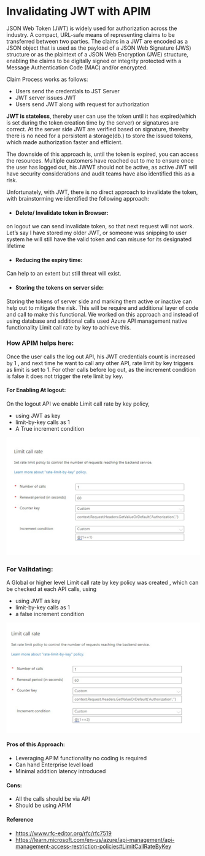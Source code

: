 # Invalidating JWT with APIM

JSON Web Token (JWT) is widely used for authorization across the industry. A compact, URL-safe means of representing claims to be transferred between two parties.  The claims in a JWT are encoded as a JSON object that is used as the payload of a JSON Web Signature (JWS) structure or as the plaintext of a JSON Web Encryption (JWE) structure, enabling the claims to be digitally signed or integrity protected with a Message Authentication Code (MAC) and/or encrypted.
  
Claim Process works as follows:
-	Users send the credentials to JST Server
-	JWT server issues JWT
-	Users send JWT along with request for authorization

**JWT is stateless**, thereby user can use the token until it has expired(which is set during the token creation time by the server) or signatures are correct. At the server side JWT are verified based on signature, thereby there is no need for a persistent a storage(db.) to store the issued tokens, which made authorization faster and efficient. 
  
The downside of this approach is, until the token is expired, you can access the resources.  Multiple customers have reached out to me  to ensure once the user has logged out, his JWWT should not be active, as active JWT will have security considerations and audit teams have also identified this as a risk. 
  
Unfortunately, with JWT, there is no direct approach to invalidate the token, with brainstorming we identified the following approach:
-	#### Delete/ Invalidate token in Browser: 
on logout we can send invalidate token, so that next request will not work. Let’s say I have stored my older JWT, or someone was snipping to user system he will still have the valid token and can misuse for its designated lifetime
-	#### Reducing the expiry time:  
Can help to an extent but still threat will exist.
-	#### Storing the tokens on server side:
Storing the tokens of server side and marking them active or inactive can help out to mitigate the risk. This will be require and additional layer of code and call to make this functional. We worked on this approach and instead of using database and additional calls used Azure API management native functionality Limit call rate by key to achieve this.
  
### How APIM helps here:
Once the user calls the log out API, his JWT credentials count is increased by 1 , and next time he want to call any other API, rate limit by key triggers as limit is set to 1. 
For other calls before log out, as the increment condition is false  it does not trigger the rete limit by key. 
#### For Enabling At logout: 
On the logout API we enable Limit call rate by key policy, 
-	using JWT as key 
-	limit-by-key calls as 1
-	A True increment condition

 ![Logout Policy](/logout.svg)
 
### For Valitdating:
A Global or higher level Limit call rate by key policy was created , which can be checked at each API calls, using
-	using JWT as key 
-	limit-by-key calls as 1
-	a false increment condition

 ![validating policy](/validate.svg)
 
#### Pros of this Approach:
-	Leveraging APIM functionality no coding is required
-	Can hand Enterprise level load 
-	Minimal addition latency introduced

#### Cons:
-	All the calls should be via API
-	Should be using APIM

#### Reference 
- https://www.rfc-editor.org/rfc/rfc7519
- https://learn.microsoft.com/en-us/azure/api-management/api-management-access-restriction-policies#LimitCallRateByKey


